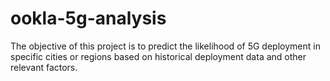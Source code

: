 # ookla-5g-analysis
 The objective of this project is to predict the likelihood of 5G deployment in specific cities or regions based on historical deployment data and other relevant factors.
